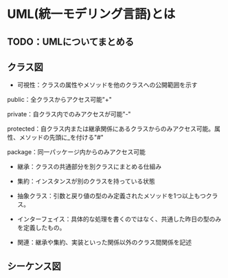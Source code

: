 # UML(統一モデリング言語)とは
## TODO：UMLについてまとめる

## クラス図
- 可視性：クラスの属性やメソッドを他のクラスへの公開範囲を示す

public：全クラスからアクセス可能"+"

private：自クラス内でのみアクセスが可能"-"

protected：自クラス内または継承関係にあるクラスからのみアクセス可能。属性、メソッドの先頭に_を付ける"#"

package：同一パッケージ内からのみアクセス可能

- 継承：クラスの共通部分を別クラスにまとめる仕組み

- 集約：インスタンスが別のクラスを持っている状態

- 抽象クラス：引数と戻り値の型のみ定義されたメソッドを1つ以上もつクラス。

- インターフェイス：具体的な処理を書くのではなく、共通した昨日の型のみを定義したもの。

- 関連：継承や集約、実装といった関係以外のクラス間関係を記述

## シーケンス図